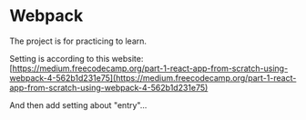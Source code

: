 # Webpack

The project is for practicing to learn.

Setting is according to this website:<br>
[https://medium.freecodecamp.org/part-1-react-app-from-scratch-using-webpack-4-562b1d231e75](https://medium.freecodecamp.org/part-1-react-app-from-scratch-using-webpack-4-562b1d231e75)

And then add setting about "entry"...